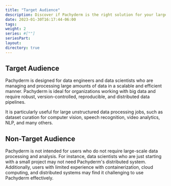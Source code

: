 ```yaml
---
title: "Target Audience"
description: Discover if Pachyderm is the right solution for your large-scale data processing and analysis needs.
date: 2023-01-30T16:17:44-06:00
tags: 
weight: 2
series: #[""]
seriesPart:
layout: 
directory: true 
---
```


## Target Audience
Pachyderm is designed for data engineers and data scientists who are managing and processing large amounts of data in a scalable and efficient manner. Pachyderm is ideal for organizations working with big data and require robust, version-controlled, reproducible, and distributed data pipelines.

It is particularly useful for large unstructured data processing jobs, such as dataset curation for computer vision, speech recognition, video analytics, NLP, and many others.

## Non-Target Audience
Pachyderm is not intended for users who do not require large-scale data processing and analysis. For instance, data scientists who are just starting with a small project may not need Pachyderm's distributed system. Additionally, users with limited experience with containerization, cloud computing, and distributed systems may find it challenging to use Pachyderm effectively.